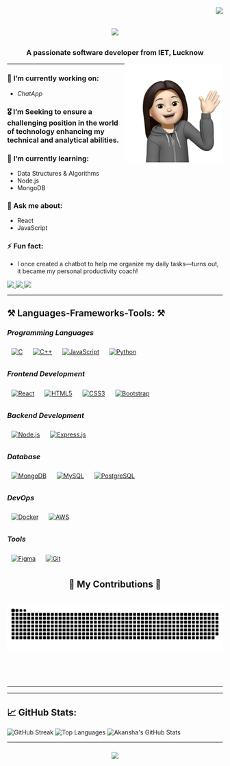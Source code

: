 <img align="right" src="https://visitor-badge.laobi.icu/badge?page_id=akanshav841.akanshav841" />

<h1 align="center">
    <img src="https://readme-typing-svg.herokuapp.com/?font=Righteous&size=35&font+color=black&center=true&vCenter=true&width=500&height=70&duration=4000&lines=Hi+There!+👋;+I'm+Akansha+Verma!✨;" />
</h1>

<h3 align="center">A passionate software developer from IET, Lucknow</h3>


<img align="right" alt="coding" width="230" src="https://github.com/ananyaa01/ananyaa01/blob/main/Images/Image%202.png">

---

### 🔭 I’m currently working on:
- *ChatApp*

### 🎖️ I’m Seeking to ensure a challenging position in the world of technology enhancing my technical and analytical abilities.

### 🌱 I’m currently learning:
- Data Structures & Algorithms
- Node.js
- MongoDB

### 💬 Ask me about:
- React
- JavaScript

### ⚡ Fun fact:
- I once created a chatbot to help me organize my daily tasks—turns out, it became my personal productivity coach!

 <div align="left"> 
  <a href="mailto:akanshav841@gmail.com">
    <img src="https://img.shields.io/badge/Gmail-333333?style=for-the-badge&logo=gmail&logoColor=red" />
  </a>
  <a href="https://www.linkedin.com/in/akansha-verma-623a66232/" target="_blank">
    <img src="https://img.shields.io/badge/LinkedIn-0077B5?style=for-the-badge&logo=linkedin&logoColor=white" target="_blank" />
  </a>
  <a href="https://leetcode.com/u/akanshav841/" target="_blank">
    <img src="https://img.shields.io/badge/LeetCode-0077B5?style=for-the-badge&logo=leetcode&logoColor=yellow&color=gray" target="_blank" />
  </a>
</div>


---

## ⚒️ Languages-Frameworks-Tools: ⚒️

### *Programming Languages*

<a href="https://www.learn-c.org/" target="_blank"><img style="margin: 10px" src="https://cdn.jsdelivr.net/gh/devicons/devicon/icons/c/c-original.svg" alt="C" height="50" /></a>
<a href="https://isocpp.org/" target="_blank"><img style="margin: 10px" src="https://cdn.jsdelivr.net/gh/devicons/devicon/icons/cplusplus/cplusplus-original.svg" alt="C++" height="50" /></a>
<a href="https://www.javascript.com/" target="_blank"><img style="margin: 10px" src="https://cdn.jsdelivr.net/gh/devicons/devicon/icons/javascript/javascript-original.svg" alt="JavaScript" height="50" /></a>
<a href="https://www.python.org/" target="_blank"><img style="margin: 10px" src="https://cdn.jsdelivr.net/gh/devicons/devicon/icons/python/python-original.svg" alt="Python" height="50" /></a>

### *Frontend Development*

<a href="https://reactjs.org/" target="_blank"><img style="margin: 10px" src="https://profilinator.rishav.dev/skills-assets/react-original-wordmark.svg" alt="React" height="50" /></a>
<a href="https://en.wikipedia.org/wiki/HTML5" target="_blank"><img style="margin: 10px" src="https://profilinator.rishav.dev/skills-assets/html5-original-wordmark.svg" alt="HTML5" height="50" /></a>
<a href="https://www.w3schools.com/css/" target="_blank"><img style="margin: 10px" src="https://profilinator.rishav.dev/skills-assets/css3-original-wordmark.svg" alt="CSS3" height="50" /></a>
<a href="https://getbootstrap.com/" target="_blank"><img style="margin: 10px" src="https://profilinator.rishav.dev/skills-assets/bootstrap-plain.svg" alt="Bootstrap" height="50" /></a>

### *Backend Development*

<a href="https://nodejs.org/" target="_blank"><img style="margin: 10px" src="https://profilinator.rishav.dev/skills-assets/nodejs-original-wordmark.svg" alt="Node.js" height="50" /></a>
<a href="https://expressjs.com/" target="_blank">
  <img style="margin: 10px" src="https://markovate.com/wp-content/uploads/2022/06/Is-Express.js-Framework-An-Ideal-Choice-For-Developing-Enterprise-Applications_@2x.png" alt="Express.js" height="50" />
</a>

### *Database*

<a href="https://www.mongodb.com/" target="_blank"><img style="margin: 10px" src="https://profilinator.rishav.dev/skills-assets/mongodb-original-wordmark.svg" alt="MongoDB" height="50" /></a>
<a href="https://www.mysql.com/" target="_blank"><img style="margin: 10px" src="https://profilinator.rishav.dev/skills-assets/mysql-original-wordmark.svg" alt="MySQL" height="50" /></a>
<a href="https://www.postgresql.org/" target="_blank"><img style="margin: 10px" src="https://profilinator.rishav.dev/skills-assets/postgresql-original-wordmark.svg" alt="PostgreSQL" height="50" /></a>

### *DevOps*

<a href="https://www.docker.com/" target="_blank"><img style="margin: 10px" src="https://profilinator.rishav.dev/skills-assets/docker-original-wordmark.svg" alt="Docker" height="50" /></a>
<a href="https://aws.amazon.com/" target="_blank"><img style="margin: 10px" src="https://profilinator.rishav.dev/skills-assets/amazonwebservices-original-wordmark.svg" alt="AWS" height="50" /></a>

### *Tools*

<a href="https://www.figma.com/" target="_blank"><img style="margin: 10px" src="https://profilinator.rishav.dev/skills-assets/figma-icon.svg" alt="Figma" height="50" /></a>
<a href="https://git-scm.com/" target="_blank"><img style="margin: 10px" src="https://profilinator.rishav.dev/skills-assets/git-scm-icon.svg" alt="Git" height="50" /></a>




<div align="center">
  <h2>🐍 My Contributions 🐍</h2>
  <br>
  <img alt="snake eating my contributions" src="https://raw.githubusercontent.com/ananyaa01/ananyaa01/output/github-contribution-grid-snake-dark.svg" />
  
  <br/><br/><br/>
</div>

<hr/>

---

## 📈 GitHub Stats:

![GitHub Streak](https://github-readme-streak-stats.herokuapp.com/?user=akanshav841&theme=dark&hide_border=false)
![Top Languages](https://github-readme-stats.vercel.app/api/top-langs/?username=akanshav841&layout=compact&theme=dark&hide_border=false)
![Akansha's GitHub Stats](https://github-readme-stats.vercel.app/api?username=akanshav841&show_icons=true&theme=dark&hide_border=false)

---


<h3 align="center">
    <img src="https://readme-typing-svg.herokuapp.com/?font=Righteous&size=25&center=true&vCenter=true&width=500&height=70&duration=4000&lines=Thanks+for+visiting!+✌️;+Shoot+me+a+message+on+Linkedin!:)">
</h3>
